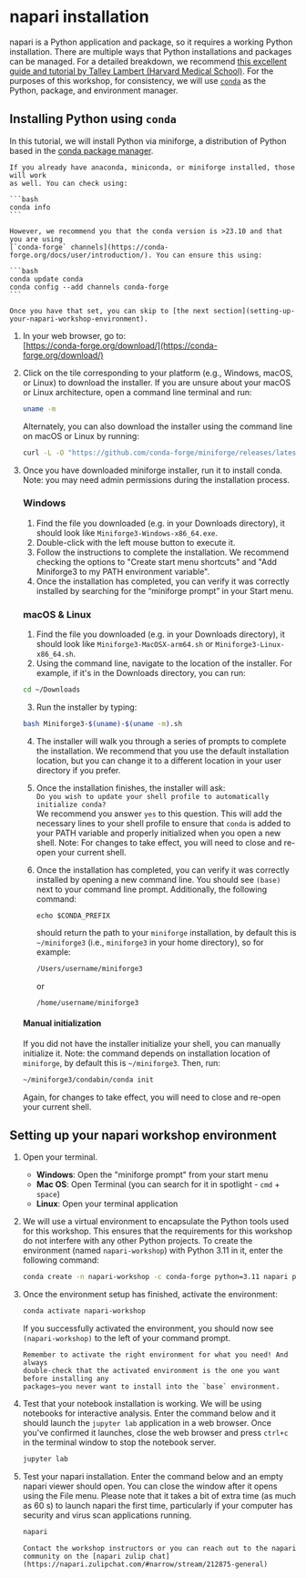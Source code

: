 # napari installation

napari is a Python application and package, so it requires a working Python installation.
There are multiple ways that Python installations and packages can be managed. For a detailed
breakdown, we recommend [this excellent guide and tutorial by Talley Lambert (Harvard Medical School)](https://hackmd.io/@talley/SJB_lObBi).
For the purposes of this workshop, for consistency, we will use [`conda`](https://docs.conda.io/en/latest/) as the Python, package, and environment manager.

## Installing Python using `conda`

In this tutorial, we will install Python via miniforge, a distribution of
Python based in the [conda package manager](https://docs.conda.io/en/latest/).

````{important}
If you already have anaconda, miniconda, or miniforge installed, those will work
as well. You can check using:

```bash
conda info
```

However, we recommend you that the conda version is >23.10 and that you are using 
[`conda-forge` channels](https://conda-forge.org/docs/user/introduction/). You can ensure this using:

```bash
conda update conda
conda config --add channels conda-forge
```

Once you have that set, you can skip to [the next section](setting-up-your-napari-workshop-environment).
````

1. In your web browser,  go to:  
[https://conda-forge.org/download/](https://conda-forge.org/download/)
2. Click on the tile corresponding to your platform (e.g., Windows, macOS, or Linux) to download the installer. If you are unsure about your macOS or Linux architecture, open a command line terminal and run:

   ```bash
   uname -m
   ```

   Alternately, you can also download the installer using the command line on macOS or Linux by running:

   ```bash
   curl -L -O "https://github.com/conda-forge/miniforge/releases/latest/download/Miniforge3-$(uname)-$(uname -m).sh"
   ```

3. Once you have downloaded miniforge installer, run it to install conda. Note: you may need 
   admin permissions during the installation process.
   
   ### Windows

   1. Find the file you downloaded (e.g. in your Downloads directory), it should look like `Miniforge3-Windows-x86_64.exe`. 
   2. Double-click with the left mouse button to execute it. 
   3. Follow the instructions to complete the installation. We recommend checking the options to "Create start menu shortcuts" and "Add Miniforge3 to my PATH environment variable".
   4. Once the installation has completed, you can verify it was correctly installed by searching for the “miniforge prompt” in your Start menu.

   ### macOS & Linux

   1. Find the file you downloaded (e.g. in your Downloads directory), it should look like `Miniforge3-MacOSX-arm64.sh` or `Miniforge3-Linux-x86_64.sh`.
   2. Using the command line, navigate to the location of the installer. For example, if it's in the Downloads directory, you can run:

   ```bash
   cd ~/Downloads
   ```

   3. Run the installer by typing:

   ```bash
   bash Miniforge3-$(uname)-$(uname -m).sh
   ```

   4. The installer will walk you through a series of prompts to complete the installation. We recommend that you use the default installation location, but you can change it to a different location in your user directory if you prefer. 

   5. Once the installation finishes, the installer will ask:  
   `Do you wish to update your shell profile to automatically initialize conda?`  
   We recommend you answer `yes` to this question. This will add the necessary lines to your shell profile to ensure that `conda` is added to your PATH variable and properly initialized when you open a new shell. Note: For changes to take effect, you will need to close and re-open your current shell.

   6. Once the installation has completed, you can verify it was correctly installed by opening a new command line. You should see `(base)` next to your command line prompt. Additionally, the following command:

      ```
      echo $CONDA_PREFIX
      ```

      should return the path to your `miniforge` installation, by default this is `~/miniforge3` (i.e., `miniforge3` in your home directory), so for example:


      ```bash
      /Users/username/miniforge3
      ```

      or

      ```bash
      /home/username/miniforge3
      ```

   #### Manual initialization

   If you did not have the installer initialize your shell, you can manually initialize it. Note: the command depends on installation location of `miniforge`, by default this is `~/miniforge3`. Then, run:

   ```bash
   ~/miniforge3/condabin/conda init
   ```

   Again, for changes to take effect, you will need to close and re-open your current shell.

## Setting up your napari workshop environment

1. Open your terminal.
   - **Windows**: Open the "miniforge prompt" from your start menu
   - **Mac OS**: Open Terminal (you can search for it in spotlight - `cmd` +
     `space`)
   - **Linux**: Open your terminal application
2. We will use a virtual environment to encapsulate the Python tools used for this workshop.
   This ensures that the requirements for this workshop do not interfere with
   any other Python projects. To create the environment (named
   `napari-workshop`) with Python 3.11 in it, enter the following command:

    ```bash
    conda create -n napari-workshop -c conda-forge python=3.11 napari pyqt jupyterlab
    ```

3. Once the environment setup has finished, activate the environment:

    ```bash
    conda activate napari-workshop
    ```

    If you successfully activated the environment, you should now see
   `(napari-workshop)` to the left of your command prompt.

   ```{important}
   Remember to activate the right environment for what you need! And always 
   double-check that the activated environment is the one you want before installing any 
   packages—you never want to install into the `base` environment.
   ```

4. Test that your notebook installation is working. We will be using notebooks
   for interactive analysis. Enter the command below and it should launch the
   `jupyter lab` application in a web browser. Once you've confirmed it
   launches, close the web browser and press `ctrl+c` in the terminal window to
   stop the notebook server.

    ```bash
    jupyter lab
    ```

5. Test your napari installation. Enter the command below and an empty napari
   viewer should open. You can close the window after it opens using the File menu. 
   Please note that it takes a bit of extra time (as much as 60 s) to launch napari 
   the first time, particularly if your computer has security and virus scan applications
   running.
    
    ```bash
    napari
    ```

   ```{admonition} Errors launching?
   Contact the workshop instructors or you can reach out to the napari community on the [napari zulip chat](https://napari.zulipchat.com/#narrow/stream/212875-general)
   ```
